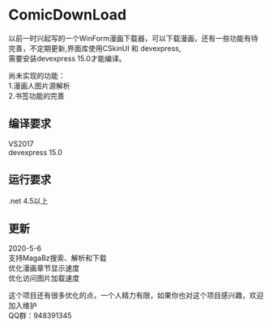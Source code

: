 # ComicDownLoad
以前一时兴起写的一个WinForm漫画下载器，可以下载漫画，还有一些功能有待完善，不定期更新,界面库使用CSkinUI 和 devexpress,<br>
需要安装devexpress 15.0才能编译。<br>

尚未实现的功能：<br>
1.漫画人图片源解析<br>
2.书签功能的完善<br>

## 编译要求<br>
VS2017<br>
devexpress 15.0<br>

## 运行要求<br>
.net 4.5以上 <br>

## 更新 
 2020-5-6 <br>
 支持MagaBz搜索、解析和下载<br>
 优化漫画章节显示速度<br>
 优化访问图片加载速度<br>

这个项目还有很多优化的点，一个人精力有限，如果你也对这个项目感兴趣，欢迎加入维护<br>
QQ群：948391345<br>
